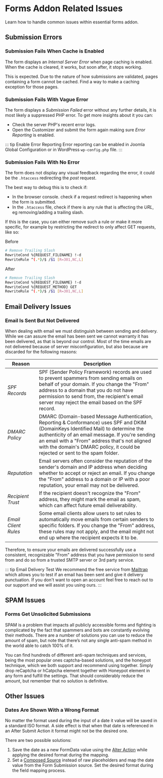 # Forms Addon Related Issues

Learn how to handle common issues within essential forms addon.

## Submission Errors

### Submission Fails When Cache is Enabled

The form displays an _Internal Server Error_ when page caching is enabled. When the cache is cleared, it works, but soon after, it stops working.

This is expected. Due to the nature of how submissions are validated, pages containing a form cannot be cached. Find a way to make a caching exception for those pages.

### Submission Fails With Vague Error

The form displays a _Submission Failed_ error without any further details, it is most likely a suppressed PHP error. To get more insights about it you can:

- Check the server PHP's recent error logs.
- Open the Customizer and submit the form again making sure _Error Reporting_ is enabled.

::: tip Enable Error Reporting
Error reporting can be enabled in Joomla Global Configuration or in WordPress `wp-config.php` file.
:::

### Submission Fails With No Error

The form does not display any visual feedback regarding the error, it could be the `.htaccess` redirecting the _post_ request.

The best way to debug this is to check if:

- In the browser console. check if a request redirect is happening when the form is submitted.
- In the `.htaccess` file, check if there is any rule that is affecting the _URL_, eg removing/adding a trailing slash.

If this is the case, you can either remove such a rule or make it more specific, for example by restricting the redirect to only affect GET requests, like so:

Before

```sh
# Remove Trailing Slash
RewriteCond %{REQUEST_FILENAME} !-d
RewriteRule ^(.*)/$ /$1 [R=301,NC,L]
```

After

```sh
# Remove Trailing Slash
RewriteCond %{REQUEST_FILENAME} !-d
RewriteCond %{REQUEST_METHOD} GET
RewriteRule ^(.*)/$ /$1 [R=301,NC,L]
```

## Email Delivery Issues

### Email Is Sent But Not Delivered

When dealing with email we must distinguish between sending and delivery. While we can assure the email has been sent we cannot warranty it has been delivered, as that is beyond our control. Most of the time emails are not delivered because of server misconfiguration, but also because are discarded for the following reasons:

| Reason | Description |
| --- | --- |
| _SPF Records_ | SPF (Sender Policy Framework) records are used to prevent spammers from sending emails on behalf of your domain. If you change the "From" address to a domain that you do not have permission to send from, the recipient's email server may reject the email based on the SPF record. |
| _DMARC Policy_ | DMARC (Domain-based Message Authentication, Reporting & Conformance) uses SPF and DKIM (DomainKeys Identified Mail) to determine the authenticity of an email message. If you're sending an email with a "From" address that's not aligned with the domain's DMARC policy, it could be rejected or sent to the spam folder. |
| _Reputation_ | Email servers often consider the reputation of the sender's domain and IP address when deciding whether to accept or reject an email. If you change the "From" address to a domain or IP with a poor reputation, your email may not be delivered. |
| _Recipient Trust_ | If the recipient doesn't recognize the "From" address, they might mark the email as spam, which can affect future email deliverability. |
| _Email Client Rules_ | Some email clients allow users to set rules to automatically move emails from certain senders to specific folders. If you change the "From" address, these rules may not apply, and the email might not end up where the recipient expects it to be. |

Therefore, to ensure your emails are delivered successfully use a consistent, recognizable "From" address that you have permission to send from and do so from a trusted SMTP server or 3rd party service.

::: tip Email Delivery Test
We recommend the free service from [Mailtrap](https://mailtrap.io/) which allows you to test if an email has been sent and give it delivery punctuation. If you don't want to open an account feel free to reach out to our support and we will assist you using ours.
:::

## SPAM Issues

### Forms Get Unsolicited Submissions

SPAM is a problem that impacts all publicly accessible forms and fighting is complicated by the fact that spammers and bots are constantly evolving their methods. There are a number of solutions you can use to reduce the amount of spam, but note that there’s not any single anti-spam method in the world able to catch 100% of it.

You can find hundreds of different anti-spam techniques and services, being the most popular ones captcha-based solutions, and the honeypot technique, which we both support and recommend using together. Simply drop reCaptcha or hCatpcha element together with Honeypot element in any form and fulfill the settings. That should considerably reduce the amount, but remember that no solution is definitive.

## Other Issues

### Dates Are Shown With a Wrong Format

No matter the format used during the input of a date it value will be saved in a standard ISO format. A side effect is that when that date is referenced in an After Submit Action it format might not be the desired one.

There are two possible solutions:

1. Save the date as a new FormData value using the [Alter Action](./actions#alter) while applying the desired format during the mapping.
2. Set a [Composed Source](/essentials-for-yootheme-pro/addons/dynamic/composed-sources) instead of raw placeholders and map the date value from the Form Submission source. Set the desired format during the field mapping process.
